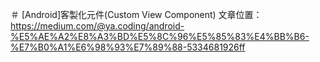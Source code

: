＃ [Android]客製化元件(Custom View Component)
文章位置：https://medium.com/@ya.coding/android-%E5%AE%A2%E8%A3%BD%E5%8C%96%E5%85%83%E4%BB%B6-%E7%B0%A1%E6%98%93%E7%89%88-5334681926ff
